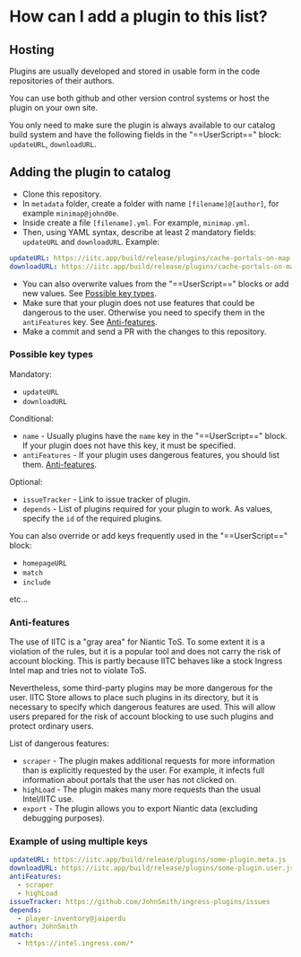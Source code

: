 # How can I add a plugin to this list?

## Hosting

Plugins are usually developed and stored in usable form in the code repositories of their authors.

You can use both github and other version control systems or host the plugin on your own site.

You only need to make sure the plugin is always available to our catalog build system and have the following fields in the "==UserScript==" block: `updateURL`, `downloadURL`.

## Adding the plugin to catalog

- Clone this repository.
- In `metadata` folder, create a folder with name `[filename]@[author]`, for example `minimap@johnd0e`.
- Inside create a file `[filename].yml`. For example, `minimap.yml`.
- Then, using YAML syntax, describe at least 2 mandatory fields: `updateURL` and `downloadURL`. Example:
```yaml
updateURL: https://iitc.app/build/release/plugins/cache-portals-on-map.meta.js
downloadURL: https://iitc.app/build/release/plugins/cache-portals-on-map.user.js
```
- You can also overwrite values from the "==UserScript==" blocks or add new values. See [Possible key types](#possible-key-types).
- Make sure that your plugin does not use features that could be dangerous to the user. Otherwise you need to specify them in the `antiFeatures` key. See [Anti-features](#anti-features).
- Make a commit and send a PR with the changes to this repository.

### Possible key types

Mandatory:

* `updateURL`
* `downloadURL`

Conditional:

* `name` - Usually plugins have the `name` key in the "==UserScript==" block. If your plugin does not have this key, it must be specified.
* `antiFeatures` - If your plugin uses dangerous features, you should list them. [Anti-features](#anti-features).

Optional:

* `issueTracker` - Link to issue tracker of plugin.
* `depends` - List of plugins required for your plugin to work. As values, specify the `id` of the required plugins.

You can also override or add keys frequently used in the "==UserScript==" block:

* `homepageURL`
* `match`
* `include`

etc...

### Anti-features

The use of IITC is a "gray area" for Niantic ToS.
To some extent it is a violation of the rules, but it is a popular tool and does not carry the risk of account blocking.
This is partly because IITC behaves like a stock Ingress Intel map and tries not to violate ToS.

Nevertheless, some third-party plugins may be more dangerous for the user.
IITC Store allows to place such plugins in its directory, but it is necessary to specify which dangerous features are used.
This will allow users prepared for the risk of account blocking to use such plugins and protect ordinary users.

List of dangerous features:

* `scraper` - The plugin makes additional requests for more information than is explicitly requested by the user. For example, it infects full information about portals that the user has not clicked on.
* `highLoad` - The plugin makes many more requests than the usual Intel/IITC use.
* `export` - The plugin allows you to export Niantic data (excluding debugging purposes).

### Example of using multiple keys

```yml
updateURL: https://iitc.app/build/release/plugins/some-plugin.meta.js
downloadURL: https://iitc.app/build/release/plugins/some-plugin.user.js
antiFeatures:
  - scraper
  - highLoad
issueTracker: https://github.com/JohnSmith/ingress-plugins/issues
depends:
  - player-inventory@jaiperdu
author: JohnSmith
match:
  - https://intel.ingress.com/*
```
